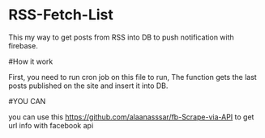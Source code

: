 # RSS-Fetch-List

This my way to get posts from RSS into DB to push notification with firebase.

#How it work

First, you need to run cron job on this file to run,
The function gets the last posts published on the site and insert it into DB. 

#YOU CAN

you can use this https://github.com/alaanasssar/fb-Scrape-via-API to get url info with facebook api

